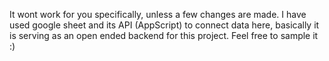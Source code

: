 It wont work for you specifically, unless a few changes are made. I have used google sheet and its API (AppScript) to connect data here, basically it is serving as an open ended backend for this project.
Feel free to sample it :)
